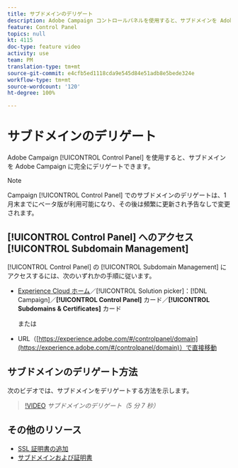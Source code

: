 ```yaml
---
title: サブドメインのデリゲート
description: Adobe Campaign コントロールパネルを使用すると、サブドメインを Adobe Campaign に完全にデリゲートできます。それには、次の手順に従います。
feature: Control Panel
topics: null
kt: 4115
doc-type: feature video
activity: use
team: PM
translation-type: tm+mt
source-git-commit: e4cfb5ed1118cda9e545d84e51adb8e5bede324e
workflow-type: tm+mt
source-wordcount: '120'
ht-degree: 100%

---
```



# サブドメインのデリゲート

Adobe Campaign [!UICONTROL Control Panel] を使用すると、サブドメインを Adobe Campaign に完全にデリゲートできます。

>[!NOTE]
>
>Campaign [!UICONTROL Control Panel] でのサブドメインのデリゲートは、1 月末までにベータ版が利用可能になり、その後は頻繁に更新され予告なしで変更されます。

## [!UICONTROL Control Panel] へのアクセス[!UICONTROL Subdomain Management]

[!UICONTROL Control Panel] の [!UICONTROL Subdomain Management] にアクセスするには、次のいずれかの手順に従います。

* [Experience Cloud ホーム](https://experience.adobe.com/#/home)／[!UICONTROL Solution picker]：[!DNL Campaign]／**[!UICONTROL Control Panel]** カード／**[!UICONTROL Subdomains & Certificates]** カード

   または
* URL（[https://experience.adobe.com/#/controlpanel/domain](https://experience.adobe.com/#/controlpanel/domain)）で直接移動

## サブドメインのデリゲート方法

次のビデオでは、サブドメインをデリゲートする方法を示します。

>[!VIDEO](https://video.tv.adobe.com/v/31390?quality=12)
*サブドメインのデリゲート（5 分 7 秒）*

## その他のリソース

* [SSL 証明書の追加](/help/administrating/control-panel/adding-ssl-certificates.md)
* [サブドメインおよび証明書](https://docs.adobe.com/content/help/ja-JP/control-panel/using/subdomains-and-certificates/renewing-subdomain-certificate.html)
